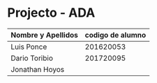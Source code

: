 # Projecto - ADA
| Nombre y Apellidos | codigo de alumno |
|-|-|
|Luis Ponce | 201620053 |
|Dario Toribio| 201720095 |
|Jonathan Hoyos |  |

